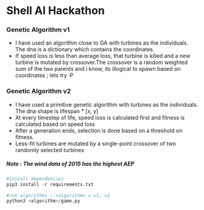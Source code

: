 # Shell AI Hackathon

### Genetic Algorithm v1
* I have used an algorithm close to GA with turbines as the individuals. The dna is a dictionary which contains the coordinates. 
* If speed loss is less than average loss, that turbine is killed and a new turbine is mutated by crossover.The crossover is a random weighted sum of the two parents and i know, its illogical to spawn based on coordinates ; lets try :P

### Genetic Algorithm v2
* I have used a primitive genetic algorithm with turbines as the individuals. The dna shape is lifespan * [x, y]
* At every timestep of life, speed loss is calculated first and fitness is calculated based on speed loss
* After a generation ends, selection is done based on a threshold on fitness.
* Less-fit turbines are mutated by a single-point crossover of two randomly selected turbines


##### Note : The wind data of 2015 has the highest AEP

```python
#install dependencies
pip3 install -r requirements.txt

#run algorithms : <algorithm> = v1, v2
python3 <algorithm>/game.py
```
